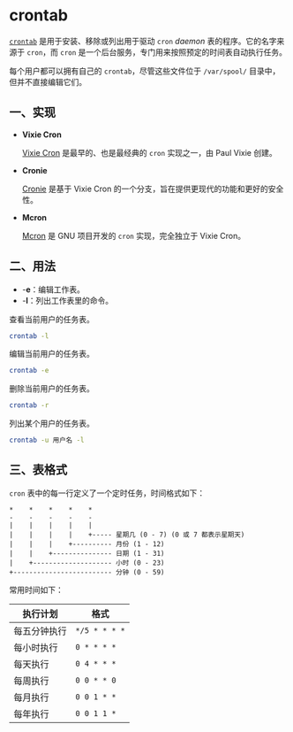 # crontab

[`crontab`](https://man7.org/linux/man-pages/man1/crontab.1.html) 是用于安装、移除或列出用于驱动 `cron` *daemon* 表的程序。它的名字来源于 `cron`，而 `cron` 是一个后台服务，专门用来按照预定的时间表自动执行任务。

每个用户都可以拥有自己的 `crontab`，尽管这些文件位于 `/var/spool/` 目录中，但并不直接编辑它们。

## 一、实现

- **Vixie Cron**

  [Vixie Cron](https://github.com/vixie/cron) 是最早的、也是最经典的 `cron` 实现之一，由 Paul Vixie 创建。
  
- **Cronie**

  [Cronie](https://github.com/cronie-crond/cronie) 是基于 Vixie Cron 的一个分支，旨在提供更现代的功能和更好的安全性。

- **Mcron**

  [Mcron](https://www.gnu.org/software/mcron/) 是 GNU 项目开发的 `cron` 实现，完全独立于 Vixie Cron。

## 二、用法

- -**e**：编辑工作表。
- -**l**：列出工作表里的命令。

查看当前用户的任务表。

```sh
crontab -l
```

编辑当前用户的任务表。

```sh
crontab -e
```

删除当前用户的任务表。

```sh
crontab -r
```

列出某个用户的任务表。

```sh
crontab -u 用户名 -l
```

## 三、表格式

`cron` 表中的每一行定义了一个定时任务，时间格式如下：

```
*    *    *    *    *
-    -    -    -    -
|    |    |    |    |
|    |    |    |    +----- 星期几 (0 - 7) (0 或 7 都表示星期天)
|    |    |    +---------- 月份 (1 - 12)
|    |    +--------------- 日期 (1 - 31)
|    +-------------------- 小时 (0 - 23)
+------------------------- 分钟 (0 - 59)
```

常用时间如下：

| 执行计划     | 格式          |
| ------------ | ------------- |
| 每五分钟执行 | `*/5 * * * *` |
| 每小时执行   | `0 * * * *`   |
| 每天执行     | `0 4 * * *`   |
| 每周执行     | `0 0 * * 0`   |
| 每月执行     | `0 0 1 * *`   |
| 每年执行     | `0 0 1 1 *`   |

